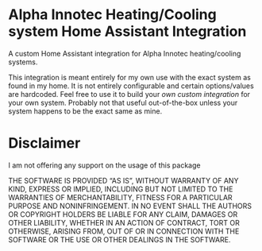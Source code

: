 # Alpha Innotec Heating/Cooling system Home Assistant Integration

A custom Home Assistant integration for Alpha Innotec heating/cooling systems.

This integration is meant entirely for my own use with the exact system as found in my home. It is not entirely configurable and certain options/values are hardcoded. Feel free to use it to build your *own custom integration* for your own system. Probably not that useful out-of-the-box unless your system happens to be the exact same as mine.

# Disclaimer

I am not offering any support on the usage of this package

THE SOFTWARE IS PROVIDED “AS IS”, WITHOUT WARRANTY OF ANY KIND, EXPRESS OR IMPLIED, INCLUDING BUT NOT LIMITED TO THE WARRANTIES OF MERCHANTABILITY, FITNESS FOR A PARTICULAR PURPOSE AND NONINFRINGEMENT. IN NO EVENT SHALL THE AUTHORS OR COPYRIGHT HOLDERS BE LIABLE FOR ANY CLAIM, DAMAGES OR OTHER LIABILITY, WHETHER IN AN ACTION OF CONTRACT, TORT OR OTHERWISE, ARISING FROM, OUT OF OR IN CONNECTION WITH THE SOFTWARE OR THE USE OR OTHER DEALINGS IN THE SOFTWARE.



